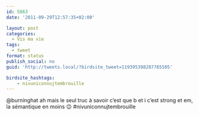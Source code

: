 ```yaml
---
id: 5863
date: '2011-09-29T12:57:35+02:00'

layout: post
categories:
  - Vis ma vie
tags:
  - tweet
format: status
publish_social: no
guid: 'http://tweets.local/?birdsite_tweet=119395398287765505'

birdsite_hashtags:
    - nivuniconnujtembrouille
---
```


@burninghat ah mais le seul truc à savoir c’est que b et i c’est strong et em, la sémantique en moins 😉 #nivuniconnujtembrouille